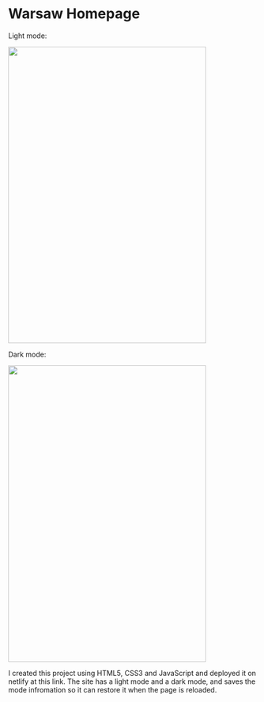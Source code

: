 # Warsaw Homepage 

Light mode:

<img src="https://github.com/user-attachments/assets/5aab0332-447b-4749-ae7d-7ae05710cb18" width="400" height="600">

Dark mode:

<img src="https://github.com/user-attachments/assets/b8eeec86-d9c7-412a-a97d-8015e08ebccb" width="400" height="600">

I created this project using HTML5, CSS3 and JavaScript and deployed it on netlify at this link.
The site has a light mode and a dark mode, and saves the mode infromation so it can restore it when the page is reloaded.
